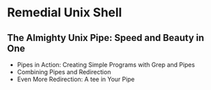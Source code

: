 # Remedial Unix Shell
## The Almighty Unix Pipe: Speed and Beauty in One
- Pipes in Action: Creating Simple Programs with Grep and Pipes
- Combining Pipes and Redirection
- Even More Redirection: A tee in Your Pipe

